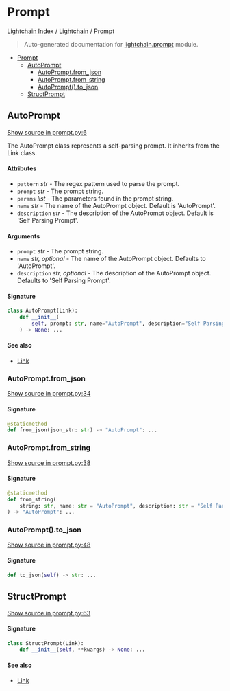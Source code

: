 # Prompt

[Lightchain Index](../README.md#lightchain-index) /
[Lightchain](./index.md#lightchain) /
Prompt

> Auto-generated documentation for [lightchain.prompt](../../lightchain/prompt.py) module.

- [Prompt](#prompt)
  - [AutoPrompt](#autoprompt)
    - [AutoPrompt.from_json](#autopromptfrom_json)
    - [AutoPrompt.from_string](#autopromptfrom_string)
    - [AutoPrompt().to_json](#autoprompt()to_json)
  - [StructPrompt](#structprompt)

## AutoPrompt

[Show source in prompt.py:6](../../lightchain/prompt.py#L6)

The AutoPrompt class represents a self-parsing prompt. It inherits from the Link class.

#### Attributes

- `pattern` *str* - The regex pattern used to parse the prompt.
- `prompt` *str* - The prompt string.
- `params` *list* - The parameters found in the prompt string.
- `name` *str* - The name of the AutoPrompt object. Default is 'AutoPrompt'.
- `description` *str* - The description of the AutoPrompt object. Default is 'Self Parsing Prompt'.

#### Arguments

- `prompt` *str* - The prompt string.
- `name` *str, optional* - The name of the AutoPrompt object. Defaults to 'AutoPrompt'.
- `description` *str, optional* - The description of the AutoPrompt object. Defaults to 'Self Parsing Prompt'.

#### Signature

```python
class AutoPrompt(Link):
    def __init__(
        self, prompt: str, name="AutoPrompt", description="Self Parsing Prompt"
    ) -> None: ...
```

#### See also

- [Link](link/index.md#link)

### AutoPrompt.from_json

[Show source in prompt.py:34](../../lightchain/prompt.py#L34)

#### Signature

```python
@staticmethod
def from_json(json_str: str) -> "AutoPrompt": ...
```

### AutoPrompt.from_string

[Show source in prompt.py:38](../../lightchain/prompt.py#L38)

#### Signature

```python
@staticmethod
def from_string(
    string: str, name: str = "AutoPrompt", description: str = "Self Parsing Prompt"
) -> "AutoPrompt": ...
```

### AutoPrompt().to_json

[Show source in prompt.py:48](../../lightchain/prompt.py#L48)

#### Signature

```python
def to_json(self) -> str: ...
```



## StructPrompt

[Show source in prompt.py:63](../../lightchain/prompt.py#L63)

#### Signature

```python
class StructPrompt(Link):
    def __init__(self, **kwargs) -> None: ...
```

#### See also

- [Link](link/index.md#link)